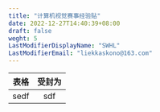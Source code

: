```yaml
---
title: "计算机视觉赛事经验贴"
date: 2022-12-27T14:40:39+08:00
draft: false
weght: 5
LastModifierDisplayName: "SWHL"
LastModifierEmail: "liekkaskono@163.com"
---
```


|表格|受封为|
|:---:|:---:|
|sedf|sdf|